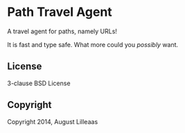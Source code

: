 # Path Travel Agent

A travel agent for paths, namely URLs!

It is fast and type safe. What more could you *possibly* want.

## License

3-clause BSD License

## Copyright

Copyright 2014, August Lilleaas
